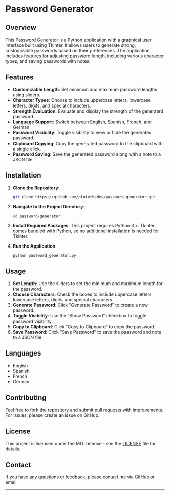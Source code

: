 # Password Generator

## Overview

This Password Generator is a Python application with a graphical user interface built using Tkinter. It allows users to generate strong, customizable passwords based on their preferences. The application includes features for adjusting password length, including various character types, and saving passwords with notes.

## Features

- **Customizable Length**: Set minimum and maximum password lengths using sliders.
- **Character Types**: Choose to include uppercase letters, lowercase letters, digits, and special characters.
- **Strength Evaluation**: Evaluate and display the strength of the generated password.
- **Language Support**: Switch between English, Spanish, French, and German.
- **Password Visibility**: Toggle visibility to view or hide the generated password.
- **Clipboard Copying**: Copy the generated password to the clipboard with a single click.
- **Password Saving**: Save the generated password along with a note to a JSON file.

## Installation

1. **Clone the Repository**:
   ```bash
   git clone https://github.com/plutothedev/password-generator.git
   ```

2. **Navigate to the Project Directory**:
   ```bash
   cd password-generator
   ```

3. **Install Required Packages**:
   This project requires Python 3.x. Tkinter comes bundled with Python, so no additional installation is needed for Tkinter.

4. **Run the Application**:
   ```bash
   python password_generator.py
   ```

## Usage

1. **Set Length**: Use the sliders to set the minimum and maximum length for the password.
2. **Choose Characters**: Check the boxes to include uppercase letters, lowercase letters, digits, and special characters.
3. **Generate Password**: Click "Generate Password" to create a new password.
4. **Toggle Visibility**: Use the "Show Password" checkbox to toggle password visibility.
5. **Copy to Clipboard**: Click "Copy to Clipboard" to copy the password.
6. **Save Password**: Click "Save Password" to save the password and note to a JSON file.

## Languages

- English
- Spanish
- French
- German

## Contributing

Feel free to fork the repository and submit pull requests with improvements. For issues, please create an issue on GitHub.

## License

This project is licensed under the MIT License - see the [LICENSE](LICENSE) file for details.

## Contact

If you have any questions or feedback, please contact me via GitHub or email.

---
